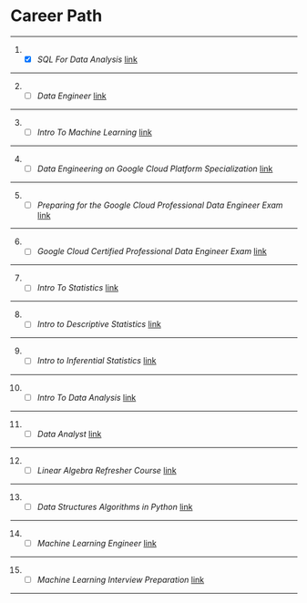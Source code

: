 # Career Path

***
1. - [x] *SQL For Data Analysis*
[link](https://eu.udacity.com/course/sql-for-data-analysis--ud198)
***
2. - [ ] *Data Engineer*
[link](https://eu.udacity.com/course/data-engineer-nanodegree--nd027)
***
3. - [ ] *Intro To Machine Learning*
[link](https://eu.udacity.com/course/intro-to-machine-learning--ud120)
***
4. - [ ] *Data Engineering on Google Cloud Platform Specialization*
[link](https://www.coursera.org/specializations/gcp-data-machine-learning?utm_source=googlecloud&utm_medium=institutions&utm_campaign=GoogleCloud_Training_Data_ML_DE)
***
5. - [ ] *Preparing for the Google Cloud Professional Data Engineer Exam*
[link](https://www.coursera.org/learn/preparing-cloud-professional-data-engineer-exam?utm_source=googlecloud&utm_medium=institutions&utm_campaign=GoogleCloud_Cert_Prep_PDE)
***
6. - [ ] *Google Cloud Certified Professional Data Engineer Exam*
[link](https://cloud.google.com/certification/data-engineer)
***
7. - [ ] *Intro To Statistics*
[link](https://eu.udacity.com/course/intro-to-statistics--st101)
***
8. - [ ] *Intro to Descriptive Statistics*
[link](https://eu.udacity.com/course/intro-to-descriptive-statistics--ud827)
***
9. - [ ] *Intro to Inferential Statistics*
[link](https://eu.udacity.com/course/intro-to-inferential-statistics--ud201)
***
10. - [ ] *Intro To Data Analysis*
[link](https://eu.udacity.com/course/intro-to-data-analysis--ud170)
***
11. - [ ] *Data Analyst*
[link](https://eu.udacity.com/course/data-analyst-nanodegree--nd002)
***
12. - [ ] *Linear Algebra Refresher Course*
[link](https://eu.udacity.com/course/linear-algebra-refresher-course--ud953)
***
13. - [ ] *Data Structures Algorithms in Python*
[link](https://eu.udacity.com/course/data-structures-and-algorithms-in-python--ud513)
***
14. - [ ] *Machine Learning Engineer*
[link](https://eu.udacity.com/course/machine-learning-engineer-nanodegree--nd009)
***
15. - [ ] *Machine Learning Interview Preparation*
[link](https://eu.udacity.com/course/machine-learning-interview-prep--ud1001)
***
